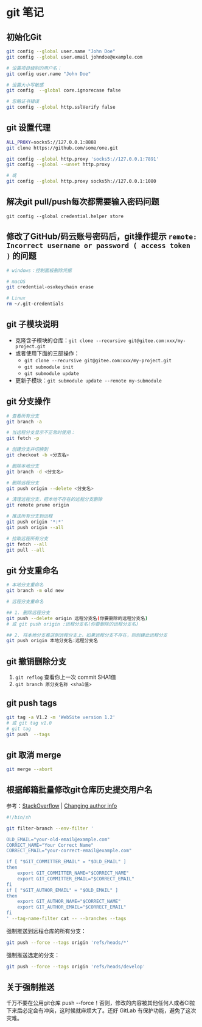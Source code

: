 # git 笔记

## 初始化Git

```sh
git config --global user.name "John Doe"
git config --global user.email johndoe@example.com

# 设置项目级别的用户名：
git config user.name "John Doe"

# 设置大小写敏感
git config  --global core.ignorecase false

# 忽略证书错误
git config --global http.sslVerify false
```

## git 设置代理

```sh
ALL_PROXY=socks5://127.0.0.1:8888
git clone https://github.com/some/one.git
```

```sh
git config --global http.proxy 'socks5://127.0.0.1:7891'
git config --global --unset http.proxy

# 或
git config --global http.proxy socks5h://127.0.0.1:1080
```

## 解决git pull/push每次都需要输入密码问题

```
git config --global credential.helper store
```

## 修改了GitHub/码云账号密码后，git操作提示 `remote: Incorrect username or password ( access token )` 的问题

```sh
# windows：控制面板删除凭据

# macOS
git credential-osxkeychain erase

# Linux
rm ~/.git-credentials
```

## git 子模块说明

- 克隆含子模块的仓库：`git clone --recursive git@gitee.com:xxx/my-project.git`
- 或者使用下面的三部操作：
    - `git clone --recursive git@gitee.com:xxx/my-project.git`
    - `git submodule init`
    - `git submodule update`
- 更新子模块：`git submodule update --remote my-submodule`



## git 分支操作

```sh
# 查看所有分支
git branch -a

# 当远程分支显示不正常时使用：
git fetch -p

# 创建分支并切换到
git checkout -b <分支名>

# 删除本地分支
git branch -d <分支名>

# 删除远程分支
git push origin --delete <分支名>

# 清理远程分支，把本地不存在的远程分支删除
git remote prune origin

# 推送所有分支到远程
git push origin '*:*'
git push origin --all

# 拉取远程所有分支
git fetch --all
git pull --all
```

## git 分支重命名

```sh
# 本地分支重命名
git branch -m old new

# 远程分支重命名

## 1. 删除远程分支
git push --delete origin 远程分支名(你要删除的远程分支名)
# 或 git push origin :远程分支名(你要删除的远程分支名)

## 2. 将本地分支推送到远程分支上，如果远程分支不存在，则创建此远程分支
git push origin 本地分支名:远程分支名
```

## git 撤销删除分支

1. `git reflog` 查看你上一次 commit SHA1值
2. `git branch 原分支名称 <sha1值>`

## git push tags

```sh
git tag -a V1.2 -m 'WebSite version 1.2'
# 或 git tag v1.0
# git tag
git push  --tags
```

## git 取消 merge

```sh
git merge --abort
```

## 根据邮箱批量修改git仓库历史提交用户名

参考：[StackOverflow](https://stackoverflow.com/a/30737248) | [Changing author info](https://help.github.com/en/github/using-git/changing-author-info)

```sh
#!/bin/sh

git filter-branch --env-filter '

OLD_EMAIL="your-old-email@example.com"
CORRECT_NAME="Your Correct Name"
CORRECT_EMAIL="your-correct-email@example.com"

if [ "$GIT_COMMITTER_EMAIL" = "$OLD_EMAIL" ]
then
    export GIT_COMMITTER_NAME="$CORRECT_NAME"
    export GIT_COMMITTER_EMAIL="$CORRECT_EMAIL"
fi
if [ "$GIT_AUTHOR_EMAIL" = "$OLD_EMAIL" ]
then
    export GIT_AUTHOR_NAME="$CORRECT_NAME"
    export GIT_AUTHOR_EMAIL="$CORRECT_EMAIL"
fi
' --tag-name-filter cat -- --branches --tags
```

强制推送到远程仓库的所有分支：

```sh
git push --force --tags origin 'refs/heads/*'
```

强制推送选定的分支：

```sh
git push --force --tags origin 'refs/heads/develop'
```

## 关于强制推送

千万不要在公用git仓库 push --force！否则，修改的内容被其他任何人或者CI拉下来后必定会有冲突，这时候就麻烦大了。还好 GitLab 有保护功能，避免了这次灾难。
